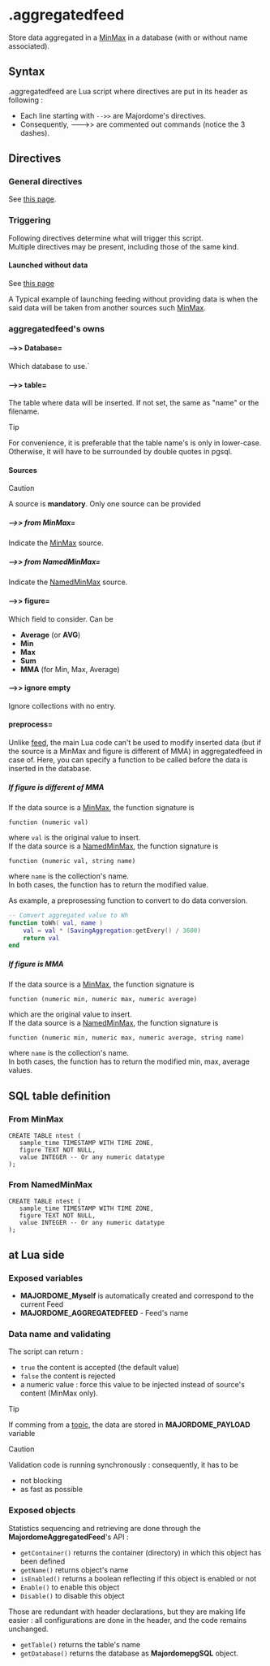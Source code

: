 # .aggregatedfeed

Store data aggregated in a [MinMax](../minmax.md) in a database (with or without name associated).

## Syntax

.aggregatedfeed are Lua script where directives are put in its header as following :
- Each line starting with `-->>` are Majordome's directives.
- Consequently, --->> are commented out commands (notice the 3 dashes).

## Directives
### General directives
See [this page](../Headers%20and%20Shared%20Directives.md#general-directives).
### Triggering
Following directives determine what will trigger this script.<br>
Multiple directives may be present, including those of the same kind.
#### Launched without data
See [this page](../Headers%20and%20Shared%20Directives.md#triggering-without-data)

A Typical example of launching feeding without providing data is when the said data will be taken from another sources such [MinMax](../minmax.md).

### aggregatedfeed's owns
#### -->> Database=
Which database to use.`

#### -->> table=
The table where data will be inserted.
If not set, the same as "name" or the filename.

> [!TIP]
> For convenience, it is preferable that the table name's is only in lower-case. Otherwise, it will have
>  to be surrounded by double quotes in pgsql.

#### Sources 
> [!CAUTION]
> A source is **mandatory**. Only one source can be provided

##### -->> from MinMax=
Indicate the [MinMax](../minmax.md) source.
##### -->> from NamedMinMax=
Indicate the [NamedMinMax](../NamedMinMax.md) source.

#### -->> figure=
Which field to consider. Can be
- **Average** (or **AVG**)
- **Min**
- **Max**
- **Sum**
- **MMA** (for Min, Max, Average)

#### -->> ignore empty

Ignore collections with no entry.


#### preprocess=
Unlike [feed](feed.md), the main Lua code can't be used to modify inserted data (but if the source is a MinMax and figure is different of MMA) in aggregatedfeed in case of. Here, you can specify a function to be called before the data is inserted in the database.

##### If figure is different of MMA

If the data source is a [MinMax](../minmax.md), the function signature is
```
function (numeric val)
```
where `val` is the original value to insert.<br>
If the data source is a [NamedMinMax](../NamedMinMax.md), the function signature is
```
function (numeric val, string name)
```
where `name` is the collection's name.<br>
In both cases, the function has to return the modified value.

As example, a preprosessing function to convert to do data conversion.
``` Lua
-- Comvert aggregated value to Wh
function toWh( val, name )
	val = val * (SavingAggregation:getEvery() / 3600)
	return val
end
```

##### If figure is MMA

If the data source is a [MinMax](../minmax.md), the function signature is
```
function (numeric min, numeric max, numeric average)
```
which are the original value to insert.<br>
If the data source is a [NamedMinMax](../NamedMinMax.md), the function signature is
```
function (numeric min, numeric max, numeric average, string name)
```
where `name` is the collection's name.<br>
In both cases, the function has to return the modified min, max, average values.

## SQL table definition
### From MinMax
```
CREATE TABLE ntest (
   sample_time TIMESTAMP WITH TIME ZONE,
   figure TEXT NOT NULL,
   value INTEGER -- Or any numeric datatype
);
```

### From NamedMinMax
```
CREATE TABLE ntest (
   sample_time TIMESTAMP WITH TIME ZONE,
   figure TEXT NOT NULL,
   value INTEGER -- Or any numeric datatype
);
```

## at Lua side

### Exposed variables

- **MAJORDOME_Myself** is automatically created and correspond to the current Feed
- **MAJORDOME_AGGREGATEDFEED** - Feed's name

### Data name and validating

The script can return :
- `true` the content is accepted (the default value)
- `false` the content is rejected
- a numeric value : force this value to be injected instead of source's content (MinMax only).

> [!TIP]  
> If comming from a [topic](topic.md), the data are stored in **MAJORDOME_PAYLOAD** variable

> [!CAUTION]
> Validation code is running synchronously : consequently, it has to be 
> * not blocking
> * as fast as possible

### Exposed objects
Statistics sequencing and retrieving are done through the **MajordomeAggregatedFeed**'s API :
- `getContainer()` returns the container (directory) in which this object has been defined
- `getName()` returns object's name
- `isEnabled()` returns a boolean reflecting if this object is enabled or not
- `Enable()` to enable this object
- `Disable()` to disable this object 

Those are redundant with header declarations, but they are making life easier : all configurations are done in the header, and the code remains unchanged.

- `getTable()` returns the table's name
- `getDatabase()` returns the database as **MajordomepgSQL** object.
